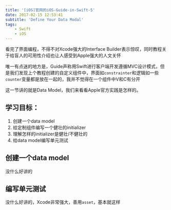 ```yaml
---
title: '[iOS]官网的iOS-Guide-in-Swift-5'
date: 2017-02-15 12:53:41
subtitle: 'Define Your Data Modal'
tags:
    - Swift
    - iOS
---
```

看完了界面编程，不得不对Xcode强大的Interface Builder表示惊叹，同时教程关于给盲人的可用性介绍也让人感受到Apple强大的人文关怀

唯一有点迷的地方是，Guide声称用Swift进行客户端开发遵循MVC设计模式，但是我们发现上个教程创建的自定义组件中，界面如`constrainter`和逻辑如一些`counter`变量都是放在一起的，我并不觉得在一个组件中V和C有分开

这一节讲的就是Data Model，我们来看看Apple官方实践是怎样的。

## 学习目标：
1. 创建一个data model
2. 给定制组件编写一个健壮的initializer
3. 理解怎样的initializer是健壮/不健壮的
4. 给data model编写单元测试

## 创建一个data model
没什么好讲的

## 编写单元测试
没什么好讲的，Xcode非常强大，善用`asset`，基本就这样



